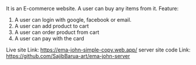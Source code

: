 It is an E-commerce website. A user can buy any items from it. 
Feature:
1. A user can login with google, facebook or email.
2. A user can add product to cart
3. A user can order product from cart
4. A user can pay with the card

Live site Link: https://ema-john-simple-copy.web.app/
server site code Link: https://github.com/SajibBarua-art/ema-john-server
